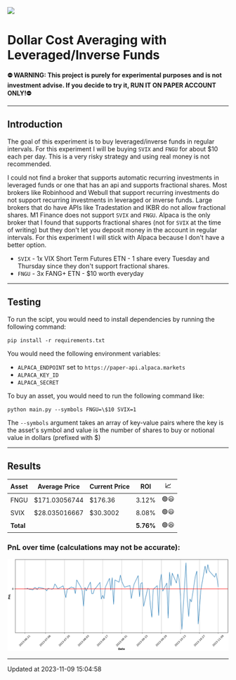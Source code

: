 


![](https://github.com/jonathansudhakar1/dca/actions/workflows/buy.yml/badge.svg?event=schedule)  

Dollar Cost Averaging with Leveraged/Inverse Funds
==================================================


**⛔ WARNING: This project is purely for experimental purposes and is not investment advise. If you decide to try it, RUN IT ON PAPER ACCOUNT ONLY!⛔**


---


Introduction
------------



 The goal of this experiment is to buy leveraged/inverse funds in regular intervals. For this experiment I will be buying `SVIX` and `FNGU` for about $10 each per day. This is a very risky strategy and using real money is not recommended.
   

 I could not find a broker that supports automatic recurring investments in leveraged funds or one that has an api and supports fractional shares. Most brokers like Robinhood and Webull that support recurring investments do not support recurring investments in leveraged or inverse funds. Large brokers that do have APIs like Tradestation and IKBR do not allow fractional shares. M1 Finance does not support `SVIX` and `FNGU`. Alpaca is the only broker that I found that supports fractional shares (not for `SVIX` at the time of writing) but they don't let you deposit money in the account in regular intervals. For this experiment I will stick with Alpaca because I don't have a better option. 
 * `SVIX` - 1x VIX Short Term Futures ETN - 1 share every Tuesday and Thursday since they don't support fractional shares.
* `FNGU` - 3x FANG+ ETN - $10 worth everyday





---


Testing
-------


 To run the scipt, you would need to install dependencies by running the following command:
 
```
pip install -r requirements.txt
```

 You would need the following environment variables:
 * `ALPACA_ENDPOINT` set to `https://paper-api.alpaca.markets`
* `ALPACA_KEY_ID`
* `ALPACA_SECRET`

 To buy an asset, you would need to run the following command like:
 
```
python main.py --symbols FNGU=\$10 SVIX=1
```

The `--symbols` argument takes an array of key-value pairs where the key is the asset's symbol and value is the number of shares to buy or notional value in dollars (prefixed with $)




---


Results
-------



| Asset | Average Price | Current Price | ROI | 📈 |
| --- | --- | --- | --- | --- |
| FNGU | $171.03056744 | $176.36 | 3.12% | &#128994;&#128515; |
| SVIX | $28.035016667 | $30.3002 | 8.08% | &#128994;&#128515; |
| **Total** |  |  | **5.76%** | &#128994;&#128518; |

### PnL over time (calculations may not be accurate):


![](history.png)


---


Updated at 2023-11-09 15:04:58


